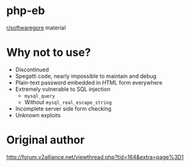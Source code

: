 # php-eb
[r/softwaregore](https://softwaregore.reddit.com) material

# Why not to use?
- Discontinued
- Spegatti code, nearly impossible to maintain and debug
- Plain-text password embedded in HTML form everywhere
- Extremely vulnerable to SQL injection
  - `mysql_query`
  - Without `mysql_real_escape_string`
- Incomplete server side form checking
- Unknown exploits

# Original author
http://forum.v2alliance.net/viewthread.php?tid=164&extra=page%3D1
